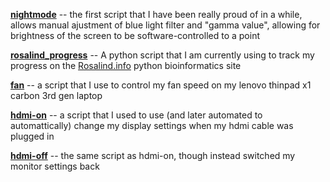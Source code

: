 [**nightmode**](files/nightmode) -- the first script that I have been really proud of in a while, allows manual ajustment of blue light filter
             and "gamma value", allowing for brightness of the screen to be software-controlled to a point


[**rosalind_progress**](files/rosalind_progress) -- A python script that I am currently using to track my progress on the [Rosalind.info](wwww.rosalind.info) python bioinformatics site

[**fan**](files/fan) -- a script that I use to control my fan speed on my lenovo thinpad x1 carbon 3rd gen laptop

[**hdmi-on**](files/hdmi-on) --  a script that I used to use (and later automated to automattically) change my display settings when my
            hdmi cable was plugged in 
            
[**hdmi-off**](files/hdmi-off) -- the same script as hdmi-on, though instead switched my monitor settings back
